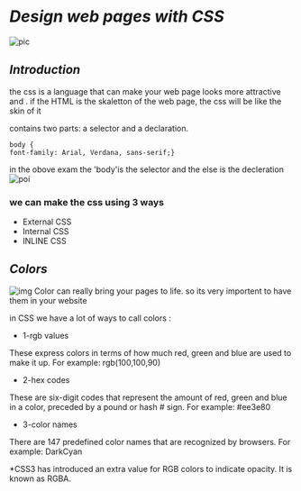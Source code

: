 # ***Design web pages with CSS***
![pic](https://www.bitdegree.org/learn/storage/media/images/css-tutorial-img1-01.o.png)

## ***Introduction***

the css is a language that can make your web page looks more attractive and . if the HTML is the skaletton of the web page, the css will be like the skin of it 

contains two parts: a selector and a declaration.
```
body {
font-family: Arial, Verdana, sans-serif;}
```
in the obove exam the 'body'is the selector and the else is the decleration
![poi](https://www.w3schools.com/css/selector.gif)

### we can make the css using 3 ways
* External CSS
* Internal CSS
* INLINE CSS

## ***Colors***
![img](https://i0.wp.com/css-tricks.com/wp-content/uploads/2019/10/stripe-accessible-colors.png?fit=1200%2C600&ssl=1)
Color can really bring your pages to life. so its very importent to have them in your website

in CSS we have a lot of ways to call colors :
* 1-rgb values

These express colors in terms
of how much red, green and
blue are used to make it up. For
example: rgb(100,100,90)

* 2-hex codes

These are six-digit codes that
represent the amount of red,
green and blue in a color,
preceded by a pound or hash #
sign. For example: #ee3e80

* 3-color names

There are 147 predefined color
names that are recognized
by browsers. For example:
DarkCyan


*CSS3 has introduced an extra value for RGB colors to
indicate opacity. It is known as RGBA.

